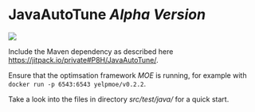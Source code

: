 # JavaAutoTune *Alpha Version*
[![](https://jitpack.io/v/P8H/JavaAutoTune.svg)](https://jitpack.io/#P8H/JavaAutoTune)

Include the Maven dependency as described here https://jitpack.io/private#P8H/JavaAutoTune/.

Ensure that the optimsation framework _MOE_ is running, for example with `docker run -p 6543:6543 yelpmoe/v0.2.2`.

Take a look into the files in directory _src/test/java/_ for a quick start.
